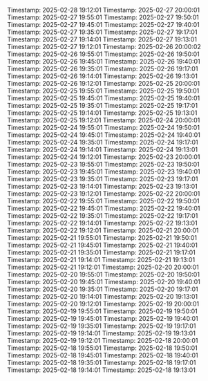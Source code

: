 Timestamp: 2025-02-28 19:12:01
Timestamp: 2025-02-27 20:00:01
Timestamp: 2025-02-27 19:55:01
Timestamp: 2025-02-27 19:50:01
Timestamp: 2025-02-27 19:45:01
Timestamp: 2025-02-27 19:40:01
Timestamp: 2025-02-27 19:35:01
Timestamp: 2025-02-27 19:17:01
Timestamp: 2025-02-27 19:14:01
Timestamp: 2025-02-27 19:13:01
Timestamp: 2025-02-27 19:12:01
Timestamp: 2025-02-26 20:00:02
Timestamp: 2025-02-26 19:55:01
Timestamp: 2025-02-26 19:50:01
Timestamp: 2025-02-26 19:45:01
Timestamp: 2025-02-26 19:40:01
Timestamp: 2025-02-26 19:35:01
Timestamp: 2025-02-26 19:17:01
Timestamp: 2025-02-26 19:14:01
Timestamp: 2025-02-26 19:13:01
Timestamp: 2025-02-26 19:12:01
Timestamp: 2025-02-25 20:00:01
Timestamp: 2025-02-25 19:55:01
Timestamp: 2025-02-25 19:50:01
Timestamp: 2025-02-25 19:45:01
Timestamp: 2025-02-25 19:40:01
Timestamp: 2025-02-25 19:35:01
Timestamp: 2025-02-25 19:17:01
Timestamp: 2025-02-25 19:14:01
Timestamp: 2025-02-25 19:13:01
Timestamp: 2025-02-25 19:12:01
Timestamp: 2025-02-24 20:00:01
Timestamp: 2025-02-24 19:55:01
Timestamp: 2025-02-24 19:50:01
Timestamp: 2025-02-24 19:45:01
Timestamp: 2025-02-24 19:40:01
Timestamp: 2025-02-24 19:35:01
Timestamp: 2025-02-24 19:17:01
Timestamp: 2025-02-24 19:14:01
Timestamp: 2025-02-24 19:13:01
Timestamp: 2025-02-24 19:12:01
Timestamp: 2025-02-23 20:00:01
Timestamp: 2025-02-23 19:55:01
Timestamp: 2025-02-23 19:50:01
Timestamp: 2025-02-23 19:45:01
Timestamp: 2025-02-23 19:40:01
Timestamp: 2025-02-23 19:35:01
Timestamp: 2025-02-23 19:17:01
Timestamp: 2025-02-23 19:14:01
Timestamp: 2025-02-23 19:13:01
Timestamp: 2025-02-23 19:12:01
Timestamp: 2025-02-22 20:00:01
Timestamp: 2025-02-22 19:55:01
Timestamp: 2025-02-22 19:50:01
Timestamp: 2025-02-22 19:45:01
Timestamp: 2025-02-22 19:40:01
Timestamp: 2025-02-22 19:35:01
Timestamp: 2025-02-22 19:17:01
Timestamp: 2025-02-22 19:14:01
Timestamp: 2025-02-22 19:13:01
Timestamp: 2025-02-22 19:12:01
Timestamp: 2025-02-21 20:00:01
Timestamp: 2025-02-21 19:55:01
Timestamp: 2025-02-21 19:50:01
Timestamp: 2025-02-21 19:45:01
Timestamp: 2025-02-21 19:40:01
Timestamp: 2025-02-21 19:35:01
Timestamp: 2025-02-21 19:17:01
Timestamp: 2025-02-21 19:14:01
Timestamp: 2025-02-21 19:13:01
Timestamp: 2025-02-21 19:12:01
Timestamp: 2025-02-20 20:00:01
Timestamp: 2025-02-20 19:55:01
Timestamp: 2025-02-20 19:50:01
Timestamp: 2025-02-20 19:45:01
Timestamp: 2025-02-20 19:40:01
Timestamp: 2025-02-20 19:35:01
Timestamp: 2025-02-20 19:17:01
Timestamp: 2025-02-20 19:14:01
Timestamp: 2025-02-20 19:13:01
Timestamp: 2025-02-20 19:12:01
Timestamp: 2025-02-19 20:00:01
Timestamp: 2025-02-19 19:55:01
Timestamp: 2025-02-19 19:50:01
Timestamp: 2025-02-19 19:45:01
Timestamp: 2025-02-19 19:40:01
Timestamp: 2025-02-19 19:35:01
Timestamp: 2025-02-19 19:17:01
Timestamp: 2025-02-19 19:14:01
Timestamp: 2025-02-19 19:13:01
Timestamp: 2025-02-19 19:12:01
Timestamp: 2025-02-18 20:00:01
Timestamp: 2025-02-18 19:55:01
Timestamp: 2025-02-18 19:50:01
Timestamp: 2025-02-18 19:45:01
Timestamp: 2025-02-18 19:40:01
Timestamp: 2025-02-18 19:35:01
Timestamp: 2025-02-18 19:17:01
Timestamp: 2025-02-18 19:14:01
Timestamp: 2025-02-18 19:13:01
